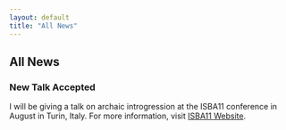 ```yaml
---
layout: default
title: "All News"
---
```


<section class="latest-news">
  <h2>All News</h2>

  <div class="news-item">
    <h3>New Talk Accepted</h3>
    <p>
      I will be giving a talk on archaic introgression at the ISBA11 conference in August in Turin, Italy.
      For more information, visit
      <a href="https://www.isba11.com/" target="_blank">ISBA11 Website</a>.
    </p>
  </div>

  <!-- Add more news items here -->
</section>
